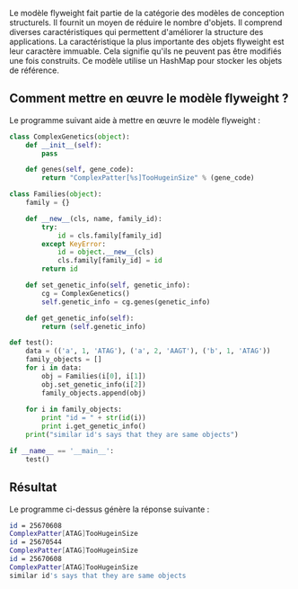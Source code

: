 Le modèle flyweight fait partie de la catégorie des modèles de conception structurels. Il fournit un moyen de réduire le nombre d'objets. Il comprend diverses caractéristiques qui permettent d'améliorer la structure des applications. La caractéristique la plus importante des objets flyweight est leur caractère immuable. Cela signifie qu'ils ne peuvent pas être modifiés une fois construits. Ce modèle utilise un HashMap pour stocker les objets de référence.

## Comment mettre en œuvre le modèle flyweight ?

Le programme suivant aide à mettre en œuvre le modèle flyweight :

```python
class ComplexGenetics(object):
    def __init__(self):
        pass

    def genes(self, gene_code):
        return "ComplexPatter[%s]TooHugeinSize" % (gene_code)

class Families(object):
    family = {}

    def __new__(cls, name, family_id):
        try:
            id = cls.family[family_id]
        except KeyError:
            id = object.__new__(cls)
            cls.family[family_id] = id
        return id

    def set_genetic_info(self, genetic_info):
        cg = ComplexGenetics()
        self.genetic_info = cg.genes(genetic_info)

    def get_genetic_info(self):
        return (self.genetic_info)

def test():
    data = (('a', 1, 'ATAG'), ('a', 2, 'AAGT'), ('b', 1, 'ATAG'))
    family_objects = []
    for i in data:
        obj = Families(i[0], i[1])
        obj.set_genetic_info(i[2])
        family_objects.append(obj)
    
    for i in family_objects:
        print "id = " + str(id(i))
        print i.get_genetic_info()
    print("similar id's says that they are same objects")

if __name__ == '__main__':
    test()
```

## Résultat

Le programme ci-dessus génère la réponse suivante :

```bash
id = 25670608
ComplexPatter[ATAG]TooHugeinSize
id = 25670544
ComplexPatter[ATAG]TooHugeinSize
id = 25670608
ComplexPatter[ATAG]TooHugeinSize
similar id's says that they are same objects
```
